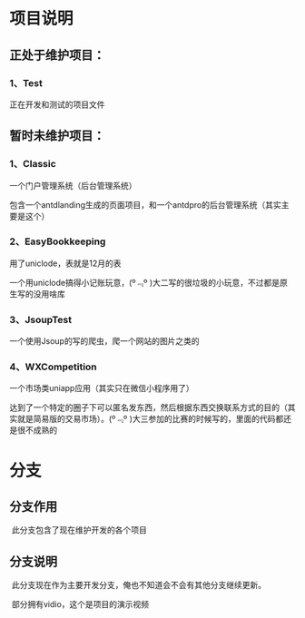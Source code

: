 # 项目说明

## 正处于维护项目：

### 1、Test

正在开发和测试的项目文件

## 暂时未维护项目：

### 1、Classic

一个门户管理系统（后台管理系统）

包含一个antdlanding生成的页面项目，和一个antdpro的后台管理系统（其实主要是这个）

### 2、EasyBookkeeping

用了uniclode，表就是12月的表

一个用uniclode搞得小记账玩意，(º﹃º )大二写的很垃圾的小玩意，不过都是原生写的没用啥库

### 3、JsoupTest

一个使用Jsoup的写的爬虫，爬一个网站的图片之类的

### 4、WXCompetition

一个市场类uniapp应用（其实只在微信小程序用了）

达到了一个特定的圈子下可以匿名发东西，然后根据东西交换联系方式的目的（其实就是简易版的交易市场）。(º﹃º )大三参加的比赛的时候写的，里面的代码都还是很不成熟的

# 分支

## 分支作用

​    此分支包含了现在维护开发的各个项目

## 分支说明

​    此分支现在作为主要开发分支，俺也不知道会不会有其他分支继续更新。

​    部分拥有vidio，这个是项目的演示视频
